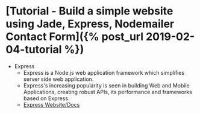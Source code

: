 # [Tutorial - Build a simple website using Jade, Express, Nodemailer Contact Form]({% post_url 2019-02-04-tutorial %})

- Express
  - Express is a Node.js web application framework which simplifies server side web application.
  - Express's increasing popularity is seen in building Web and Mobile Applications, creating robust APIs, its performance and      frameworks based on Express. 
  - [Express Website/Docs](https://expressjs.com/)
